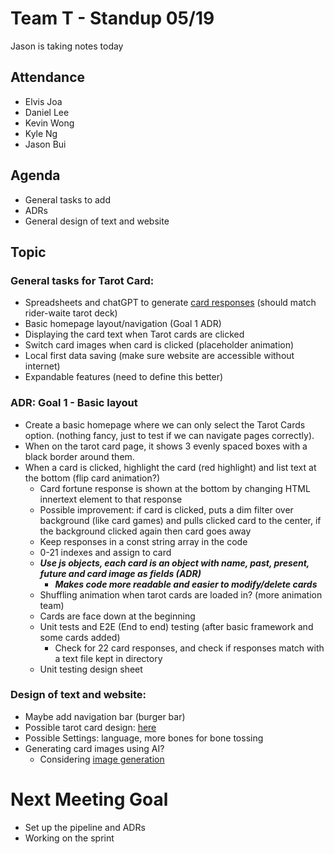 # Team T - Standup 05/19

Jason is taking notes today

## Attendance 
- Elvis Joa
- Daniel Lee
- Kevin Wong
- Kyle Ng
- Jason Bui

## Agenda
- General tasks to add
- ADRs
- General design of text and website
## Topic

### General tasks for Tarot Card:
- Spreadsheets and chatGPT to generate [card responses](https://docs.google.com/spreadsheets/d/14ThlNX7FN1wzMpI35uaOgloFzLrvEMEwbLvUOah7G8Q/edit#gid=0) (should match rider-waite tarot deck)
- Basic homepage layout/navigation (Goal 1 ADR)
- Displaying the card text when Tarot cards are clicked
- Switch card images when card is clicked (placeholder animation)
- Local first data saving (make sure website are accessible without internet)
- Expandable features (need to define this better)

### ADR: Goal 1 - Basic layout
- Create a basic homepage where we can only select the Tarot Cards option. (nothing fancy, just to test if we can navigate pages correctly).
- When on the tarot card page, it shows 3 evenly spaced boxes with a black border around them.
- When a card is clicked, highlight the card (red highlight) and list text at the bottom (flip card animation?)
    - Card fortune response is shown at the bottom by changing HTML innertext element to that response
    - Possible improvement: if card is clicked, puts a dim filter over background (like card games) and pulls clicked card to the center, if the background clicked again then card goes away
    - Keep responses in a const string array in the code
    - 0-21 indexes and assign to card
    - ***Use js objects, each card is an object with name, past, present, future and card image as fields (ADR)***
        - ***Makes code more readable and easier to modify/delete cards***
    - Shuffling animation when tarot cards are loaded in? (more animation team)
    - Cards are face down at the beginning
    - Unit tests and E2E (End to end) testing (after basic framework and some cards added)
        - Check for 22 card responses, and check if responses match with a text file kept in directory
    - Unit testing design sheet
### Design of text and website:
- Maybe add navigation bar (burger bar)
- Possible tarot card design: [here](https://www.thetarotlady.com/tarot-card-meanings/)
- Possible Settings: language, more bones for bone tossing
- Generating card images using AI? 
    - Considering [image generation](https://app.leonardo.ai/) 

# Next Meeting Goal
- Set up the pipeline and ADRs
- Working on the sprint

